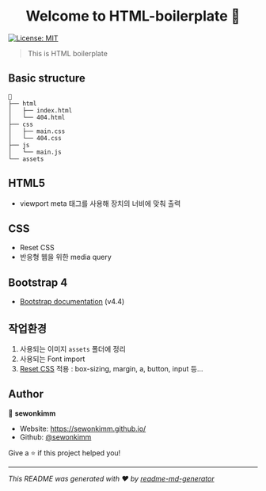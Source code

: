 <h1 align="center">Welcome to HTML-boilerplate 👋</h1>
<p>
  <a href="#" target="_blank">
    <img alt="License: MIT" src="https://img.shields.io/badge/License-MIT-yellow.svg" />
  </a>
</p>

> This is HTML boilerplate

## Basic structure

```
📁
├── html
│   ├── index.html
│   └── 404.html
├── css
│   ├── main.css
│   └── 404.css
├── js
│   └── main.js
└── assets
```

## HTML5

- viewport meta 태그를 사용해 장치의 너비에 맞춰 출력

## CSS

- Reset CSS
- 반응형 웹을 위한 media query

## Bootstrap 4

- [Bootstrap documentation](https://getbootstrap.com/docs/4.4/getting-started/introduction/) (v4.4)
## 작업환경 

1. 사용되는 이미지 `assets` 폴더에 정리
2. 사용되는 Font import
3. [Reset CSS](https://meyerweb.com/eric/tools/css/reset/) 적용 : box-sizing, margin, a, button, input 등...

## Author

👤 **sewonkimm**

- Website: https://sewonkimm.github.io/
- Github: [@sewonkimm](https://github.com/sewonkimm)

Give a ⭐️ if this project helped you!

---

_This README was generated with ❤️ by [readme-md-generator](https://github.com/kefranabg/readme-md-generator)_
